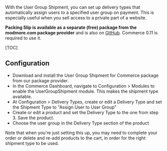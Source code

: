 With the User Group Shipment, you can set up delivery types that automatically assign users to a specified user group on payment. This is especially useful when you sell access to a private part of a website.

**Packing Slip is available as a separate (free) package from the modmore.com package provider** and is also on [GitHub](https://github.com/modmore/Commerce_UserGroupShipment). Commerce 0.11 is required to use it.

[TOC]

## Configuration

- Download and install the User Group Shipment for Commerce package from our package provider.
- In the Commerce Dashboard, navigate to Configuration > Modules to enable the UserGroupShipment module. This makes the shipment type available.
- At Configuration > Delivery Types, create or edit a Delivery Type and set the Shipment Type to "Assign User to User Group"
- Create or edit a product and set the Delivery Type to the one from step 3. Save the product.
- Choose the user group in the Delivery Type section of the product

Note that when you're just setting this up, you may need to complete your order or delete and re-add products to the cart, in order for the right shipment type to be used. 


